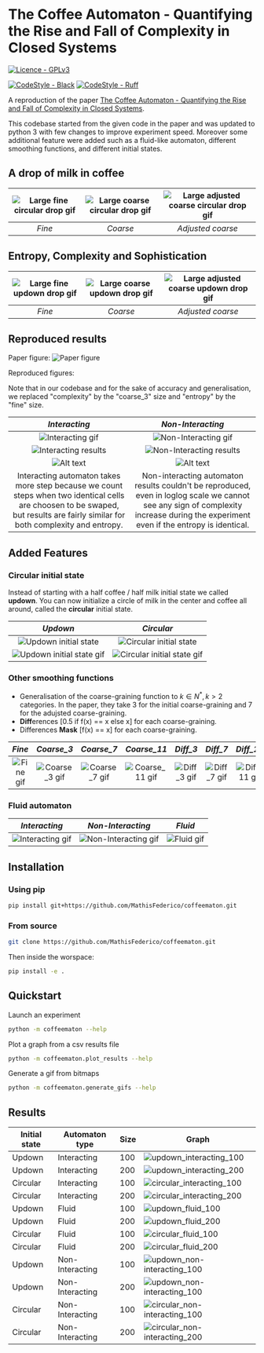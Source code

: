# The Coffee Automaton - Quantifying the Rise and Fall of Complexity in Closed Systems

[![Licence - GPLv3](https://img.shields.io/github/license/MathisFederico/CoffeeMaton?style=plastic)](https://www.gnu.org/licenses/)

[![CodeStyle - Black](https://img.shields.io/badge/code%20style-black-000000.svg)](https://github.com/psf/black)
[![CodeStyle - Ruff](https://img.shields.io/endpoint?url=https://raw.githubusercontent.com/charliermarsh/ruff/main/assets/badge/v1.json)](https://github.com/charliermarsh/ruff)

A reproduction of the paper [The Coffee Automaton - Quantifying the Rise and Fall of Complexity in Closed Systems](https://arxiv.org/abs/1405.6903).

This codebase started from the given code in the paper and was updated to python 3 with few changes to improve experiment speed. Moreover some additional feature were added such as a fluid-like automaton, different smoothing functions, and different initial states.

## A drop of milk in coffee

| ![Large fine circular drop gif](figures/bitmaps/circular/fluid/fine_bitmaps.gif) | ![Large coarse circular drop gif](figures/bitmaps/circular/fluid/coarse_bitmaps.gif) | ![Large adjusted coarse circular drop gif](figures/bitmaps/circular/fluid/adj_coarse_bitmaps.gif) |
| :--: | :--: | :--: |
| *Fine* | *Coarse* | *Adjusted coarse* |

## Entropy, Complexity and Sophistication

| ![Large fine updown drop gif](figures/bitmaps/updown/fluid/fine_bitmaps.gif) | ![Large coarse updown drop gif](figures/bitmaps/updown/fluid/coarse_bitmaps.gif) | ![Large adjusted coarse updown drop gif](figures/bitmaps/updown/fluid/adj_coarse_bitmaps.gif) |
| :--: | :--: | :--: |
| *Fine* | *Coarse* | *Adjusted coarse* |

## Reproduced results

Paper figure:
![Paper figure](figures/reproduced/paper_figures/The-estimated-entropy-and-complexity-of-an-automaton-using-the-coarse-graining-metric.png)

Reproduced figures:

Note that in our codebase and for the sake of accuracy and generalisation, we replaced "complexity" by the "coarse_3" size and "entropy" by the "fine" size.

| *Interacting* | *Non-Interacting* |
| :--: | :--: |
| ![Interacting gif](figures/reproduced/updown_interacting_100_fine.gif) | ![Non-Interacting gif](figures/reproduced/updown_non-interacting_100_fine.gif) |
| ![Interacting results](figures/reproduced/updown_interacting_100_linscale.png) | ![Non-Interacting results](figures/reproduced/updown_non-interacting_100_linscale.png) |
| ![Alt text](figures/reproduced/updown_interacting_100.png) | ![Alt text](figures/reproduced/updown_non-interacting_100.png) |
| Interacting automaton takes more step because we count steps when two identical cells are choosen to be swaped, but results are fairly similar for both complexity and entropy. | Non-interacting automaton results couldn't be reproduced, even in loglog scale we cannot see any sign of complexity increase during the experiment even if the entropy is identical. |





## Added Features

### Circular initial state

Instead of starting with a half coffee / half milk initial state we called **updown**. You can now initialize a circle of milk in the center and coffee all around, called the **circular** initial state.


| *Updown* | *Circular* |
|:--:| :--: |
| ![Updown initial state](figures/init_states_examples/init_updown.bmp) | ![Circular initial state](figures/init_states_examples/init_circular.bmp) |
| ![Updown initial state gif](figures/reproduced/updown_interacting_100_fine.gif) | ![Circular initial state gif](figures/init_states_examples/circular_interacting_100_fine.gif) |


### Other smoothing functions
 - Generalisation of the coarse-graining function to $k\in N^*, k>2$ categories. In the paper, they take 3 for the initial coarse-graining and 7 for the adujsted coarse-graining.
 - **Diff**erences [0.5 if f(x) == x else x] for each coarse-graining.
 - Differences **Mask** [f(x) == x] for each coarse-graining.


| *Fine* | *Coarse_3* | *Coarse_7* | *Coarse_11* | *Diff_3* | *Diff_7* | *Diff_11* | *Mask_3* | *Mask_7* | *Mask_11* |
| :--: | :--: | :--: | :--: | :--: | :--: | :--: | :--: | :--: | :--: |
| ![Fine gif](figures/reproduced/updown_interacting_100_fine.gif) | ![Coarse_3 gif](figures/other_smoothing_functions_examples/updown_interacting_100_coarse_3.gif) | ![Coarse_7 gif](figures/other_smoothing_functions_examples/updown_interacting_100_coarse_7.gif) | ![Coarse_11 gif](figures/other_smoothing_functions_examples/updown_interacting_100_coarse_11.gif) | ![Diff_3 gif](figures/other_smoothing_functions_examples/updown_interacting_100_diff_3.gif) | ![Diff_7 gif](figures/other_smoothing_functions_examples/updown_interacting_100_diff_7.gif) | ![Diff_11 gif](figures/other_smoothing_functions_examples/updown_interacting_100_diff_11.gif) | ![Mask_3 gif](figures/other_smoothing_functions_examples/updown_interacting_100_mask_3.gif) | ![Mask_7 gif](figures/other_smoothing_functions_examples/updown_interacting_100_mask_7.gif) | ![Mask_11 gif](figures/other_smoothing_functions_examples/updown_interacting_100_mask_11.gif) |

### Fluid automaton

| *Interacting* | *Non-Interacting* | *Fluid* |
| :--: | :--: | :--: |
| ![Interacting gif](figures/reproduced/updown_interacting_100_fine.gif) | ![Non-Interacting gif](figures/reproduced/updown_non-interacting_100_fine.gif) | ![Fluid gif](figures/updown_fluid_100_fine.gif) |


## Installation

### Using pip

```bash
pip install git+https://github.com/MathisFederico/coffeematon.git
```

### From source

```bash
git clone https://github.com/MathisFederico/coffeematon.git
```

Then inside the worspace:
```bash
pip install -e .
```

## Quickstart

Launch an experiment
```bash
python -m coffeematon --help
```

Plot a graph from a csv results file
```bash
python -m coffeematon.plot_results --help
```

Generate a gif from bitmaps
```bash
python -m coffeematon.generate_gifs --help
```


## Results

| Initial state | Automaton type | Size | Graph |
|---------------|----------------|------|-------|
| Updown | Interacting | 100 | ![updown_interacting_100](figures/graphs/updown_interacting_100.png) |
| Updown | Interacting | 200 | ![updown_interacting_200](figures/graphs/updown_interacting_200.png) |
| Circular | Interacting | 100 | ![circular_interacting_100](figures/graphs/circular_interacting_100.png) |
| Circular | Interacting | 200 | ![circular_interacting_200](figures/graphs/circular_interacting_200.png) |
| Updown | Fluid | 100 | ![updown_fluid_100](figures/graphs/updown_fluid_100.png) |
| Updown | Fluid | 200 | ![updown_fluid_200](figures/graphs/updown_fluid_200.png) |
| Circular | Fluid | 100 | ![circular_fluid_100](figures/graphs/circular_fluid_100.png) |
| Circular | Fluid | 200 | ![circular_fluid_200](figures/graphs/circular_fluid_200.png) |
| Updown | Non-Interacting | 100 | ![updown_non-interacting_100](figures/graphs/updown_non-interacting_100.png) |
| Updown | Non-Interacting | 200 | ![updown_non-interacting_100](figures/graphs/updown_non-interacting_200.png) |
| Circular | Non-Interacting | 100 | ![circular_non-interacting_100](figures/graphs/circular_non-interacting_100.png) |
| Circular | Non-Interacting | 200 | ![circular_non-interacting_200](figures/graphs/circular_non-interacting_200.png) |

